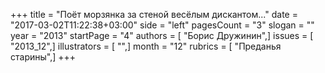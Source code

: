 +++
title = "Поёт морзянка за стеной весёлым дискантом..."
date = "2017-03-02T11:22:38+03:00"
side = "left"
pagesCount = "3"
slogan = ""
year = "2013"
startPage = "4"
authors = [ "Борис Дружинин",]
issues = [ "2013_12",]
illustrators = [ "",]
month = "12"
rubrics = [ "Преданья старины",]
+++
